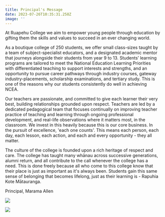 ```yaml
---
title: Principal's Message
date: 2023-07-26T10:35:31.258Z
image: ''
---
```

At Ruapehu College we aim to empower young people through education by gifting them the skills and values to succeed in an ever changing world.

As a boutique college of 250 students, we offer small class-sizes taught by a team of subject-specialist educators, and a designated academic mentor that journeys alongside their students from year 9 to 13. Students’ learning programs are tailored to meet the National Education Learning Priorities with differentiated teaching to support interests and strengths, and an opportunity to pursue career pathways through industry courses, gateway industry-placements, scholarship examinations, and tertiary study. This is one of the reasons why our students consistently do well in achieving NCEA.

Our teachers are passionate, and committed to give each learner their very best, building relationships grounded upon respect. Teachers are led by a dedicated pedagogical team that focuses continually on improving teacher practice of teaching and learning through ongoing professional development, and real-life observations where it matters most, in the classroom. We invest in this heavily because this is our core business. In the pursuit of excellence, 'each one counts'. This means each person, each day, each lesson, each action, and each and every opportunity - they all matter.

The culture of the college is founded upon a rich heritage of respect and care. The college has taught many whānau across successive generations, alumni return, and all contribute to the call whenever the college has a need. This is done freely because all who come to this college know that their place is just as important as it's always been. Students gain this same sense of belonging that becomes lifelong, just as their learning is - Rapuhia Kote Mātauranga.

Principal, Marama Allen

![](https://res.cloudinary.com/ruapehu-college/image/upload/v1723416493/Principal_and_Student_Heads_qojekg.jpg)

![](https://res.cloudinary.com/ruapehu-college/image/upload/v1723416492/DSC_9542_1_l07vpn.jpg)

![]()
